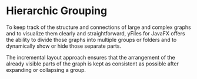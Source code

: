 # Hierarchic Grouping
  

 To keep track of the structure and connections of large and complex graphs and to visualize them clearly and straightforward, yFiles for JavaFX offers the ability to divide those graphs into multiple groups or folders and to dynamically show or hide those separate parts.   

 The incremental layout approach ensures that the arrangement of the already visible parts of the graph is kept as consistent as possible after expanding or collapsing a group.   